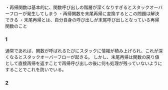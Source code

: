 ・再帰関数は基本的に、関数呼び出しの階層が深くなりすぎるとスタックオーバーフローが発生してしまう
・再帰関数を末尾再帰に変換するとこの問題は解決できる
・末尾再帰とは、自分自身の呼び出しが末尾呼び出しとなっている再帰関数のこと

### 1
通常であれば、関数が呼ばれるたびにスタックに情報が積み上げられ、これが深くなるとスタックオーバーフローが起きる。
しかし、末尾再帰は関数の戻り値として直接再帰を返すことで再帰呼び出しの後に何も処理が残っていないようにすることでこれを防いでいる。

### 2